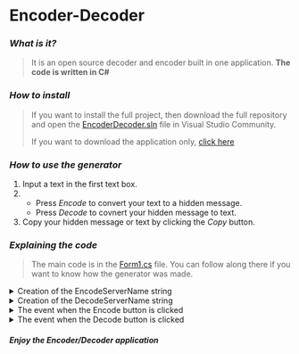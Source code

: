 # Encoder-Decoder

### *What is it?*
> It is an open source decoder and encoder built in one application. **The code is written in C#**

### *How to install*
> If you want to install the full project, then download the full repository and open the [EncoderDecoder.sln](https://github.com/iLoveBread-Code/Encoder-Decoder/blob/main/EncoderDecoder.sln) file in Visual Studio Community.
> 
> If you want to download the application only, [click here](https://github.com/iLoveBread-Code/Encoder-Decoder/raw/main/EncoderDecoder/bin/Release/EncoderDecoder.exe)

### *How to use the generator*
1. Input a text in the first text box.
2. * Press *Encode* to convert your text to a hidden message.
   * Press *Decode* to covnert your hidden message to text.
3. Copy your hidden message or text by clicking the *Copy* button.

### *Explaining the code*
> The main code is in the [Form1.cs](https://github.com/iLoveBread-Code/Encoder-Decoder/blob/main/EncoderDecoder/Form1.cs) file. You can follow along there if you want to know how the generator was made.

<details><summary>Creation of the EncodeServerName string</summary>

```chsarp
public static string EncodeServerName(string serverName)
{
    return Convert.ToBase64String(Encoding.UTF8.GetBytes(serverName));
}
```

</details>

<details><summary>Creation of the DecodeServerName string</summary>

```chsarp
public static string DecodeServerName(string encodedServername)
{
    return Encoding.UTF8.GetString(Convert.FromBase64String(encodedServername));
}
```

</details>

<details><summary>The event when the Encode button is clicked</summary>

```chsarp
        private void btnEncode_Click(object sender, EventArgs e)
        {
            try
            {
                string encode = EncodeServerName(txtText.Text);

                txtResult.Text = encode;
            }
            catch (Exception)
            {
                MessageBox.Show("Could not encode the message.", "Error", MessageBoxButtons.OK, MessageBoxIcon.Error);
            }
        }
```

</details>

<details><summary>The event when the Decode button is clicked</summary>

```chsarp
        private void btnDecode_Click(object sender, EventArgs e)
        {
            try
            {
                string decode = DecodeServerName(txtText.Text);

                txtResult.Text = decode;
            }
            catch (Exception)
            {
                MessageBox.Show("Could not decode the message.", "Error", MessageBoxButtons.OK, MessageBoxIcon.Error);
            }
        }
```

</details>

#### *Enjoy the Encoder/Decoder application*
